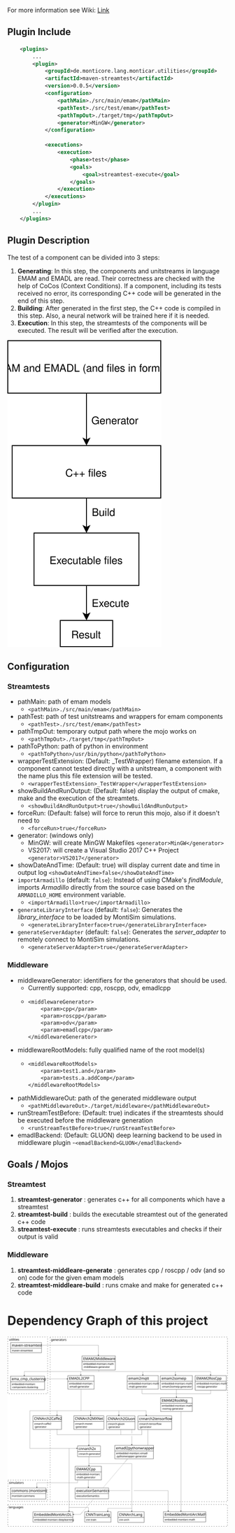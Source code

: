 <!-- (c) https://github.com/MontiCore/monticore -->

For more information see Wiki:
[Link](https://git.rwth-aachen.de/monticore/EmbeddedMontiArc/utilities/maven-streamtest/wikis/home)

## Plugin Include 

```xml
    <plugins>
        ...
        <plugin>
            <groupId>de.monticore.lang.monticar.utilities</groupId>
            <artifactId>maven-streamtest</artifactId>
            <version>0.0.5</version>
            <configuration>
                <pathMain>./src/main/emam</pathMain>
                <pathTest>./src/test/emam</pathTest>
                <pathTmpOut>./target/tmp</pathTmpOut>
                <generator>MinGW</generator>
            </configuration>
    
            <executions>
                <execution>
                    <phase>test</phase>
                    <goals>
                        <goal>streamtest-execute</goal>
                    </goals>
                </execution>
            </executions>
        </plugin>
        ...
    </plugins>
```
## Plugin Description
The test of a component can be divided into 3 steps:
1. **Generating**: In this step, the components and unitstreams in language EMAM and EMADL are read. Their correctness are checked with the help of CoCos (Context Conditions). If a component, including its tests received no error, its corresponding C++ code will be generated in the end of this step.
2. **Building**: After generated in the first step, the C++ code is compiled in this step. Also, a neural network will be trained here if it is needed.
3. **Execution**: In this step, the streamtests of the components will be executed. The result will be verified after the execution.

![diagram](Diagram.svg)

## Configuration

### Streamtests

- pathMain: path of emam models
  - ```<pathMain>./src/main/emam</pathMain>```
- pathTest: path of test unitstreams and wrappers for emam components
  - ```<pathTest>./src/test/emam</pathTest>```
- pathTmpOut: temporary output path where the mojo works on
  - ```<pathTmpOut>./target/tmp</pathTmpOut>```
- pathToPython: path of python in environment
  - ```<pathToPython>/usr/bin/python</pathToPython>```
- wrapperTestExtension: (Default: _TestWrapper) filename extension. If a component cannot tested directly with a unitstream, a component with the name plus this file extension will be tested.
  - ```<wrapperTestExtension>_TestWrapper</wrapperTestExtension>```
- showBuildAndRunOutput: (Default: false) display the output of cmake, make and the execution of the streamtets.
  - ```<showBuildAndRunOutput>true</showBuildAndRunOutput>```
- forceRun: (Default: false) will force to rerun this mojo, also if it doesn't need to
  - ```<forceRun>true</forceRun>```
- generator: (windows only) 
  - MinGW: will create MinGW Makefiles ```<generator>MinGW</generator>```
  - VS2017: will create a Visual Studio 2017 C++ Project ```<generator>VS2017</generator>```
- showDateAndTime: (Default: true) will display current date and time in output log ```<showDateAndTime>false</showDateAndTime>```     
- `importArmadillo` (default: `false`): Instead of using CMake's *findModule*, imports *Armadillo* directly from the source case based on the `ARMADILLO_HOME` environment variable.
  - `<importArmadillo>true</importArmadillo>`
- `generateLibraryInterface` (default: `false`): Generates the *library_interface* to be loaded by MontiSim simulations.
  - `<generateLibraryInterface>true</generateLibraryInterface>`
- `generateServerAdapter` (default: `false`): Generates the *server_adapter* to remotely connect to MontiSim simulations.
  - `<generateServerAdapter>true</generateServerAdapter>`

### Middleware

- middlewareGenerator: identifiers for the generators that should be used. 
  - Currently supported: cpp, roscpp, odv, emadlcpp
  - ```
    <middlewareGenerator>
        <param>cpp</param>
        <param>roscpp</param>
        <param>odv</param> 
        <param>emadlcpp</param>        
    </middlewareGenerator>
    ```
- middlewareRootModels: fully qualified name of the root model(s)
  - ```
    <middlewareRootModels>
        <param>test1.and</param>
        <param>tests.a.addComp</param>     
    </middlewareRootModels>
    ```
- pathMiddlewareOut: path of the generated middleware output 
  - ```<pathMiddlewareOut>./target/middleware</pathMiddlewareOut>```
- runStreamTestBefore: (Default: true) indicates if the streamtests should be executed before the middleware generation
  - ```<runStreamTestBefore>true</runStreamTestBefore>```  
- emadlBackend: (Default: GLUON) deep learning backend to be used in middleware plugin
  -```<emadlBackend>GLUON</emadlBackend>```

## Goals / Mojos

### Streamtest

1. **streamtest-generator** : generates c++ for all components which have a streamtest
1. **streamtest-build** : builds the executable streamtest out of the generated c++ code
1. **streamtest-execute** : runs streamtests executables and checks if their output is valid

### Middleware

1. **streamtest-middleare-generate** : generates cpp / roscpp / odv (and so on) code for the given emam models 
1. **streamtest-middleare-build** : runs cmake and make for generated c++ code


# Dependency Graph of this project

![Dependency graph](dependency-graph.svg)
